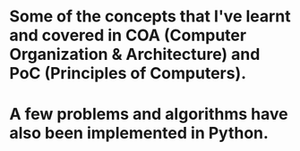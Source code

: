 #    Some of the concepts that I've learnt and covered in COA (Computer Organization & Architecture) and PoC (Principles of Computers).  
#    A few problems and algorithms have also been implemented in Python.  

